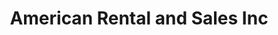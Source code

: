 ---
title: "American Rental and Sales Inc"
url: /tulsa/american-rental-and-sales-inc/
shop: Allgemein
---